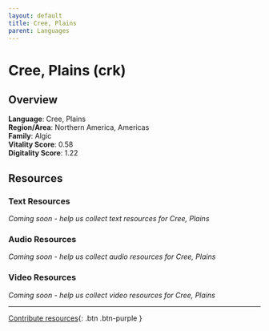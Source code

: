 ```yaml
---
layout: default
title: Cree, Plains
parent: Languages
---
```


# Cree, Plains (crk)

## Overview

**Language**: Cree, Plains  
**Region/Area**: Northern America, Americas  
**Family**: Algic  
**Vitality Score**: 0.58  
**Digitality Score**: 1.22  

## Resources

### Text Resources
*Coming soon - help us collect text resources for Cree, Plains*

### Audio Resources
*Coming soon - help us collect audio resources for Cree, Plains*

### Video Resources
*Coming soon - help us collect video resources for Cree, Plains*

---

[Contribute resources](https://fairtrain.github.io/){: .btn .btn-purple }
